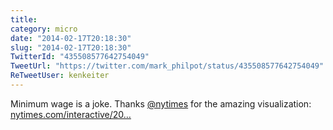 ```yaml
---
title: 
category: micro
date: "2014-02-17T20:18:30"
slug: "2014-02-17T20:18:30"
TwitterId: "435508577642754049"
TweetUrl: "https://twitter.com/mark_philpot/status/435508577642754049"
ReTweetUser: kenkeiter
---
```


<i class="fa fa-retweet" aria-hidden="true"></i> Minimum wage is a joke. Thanks
[@nytimes](https://twitter.com/nytimes) for the amazing visualization:
[nytimes.com/interactive/20…](http://www.nytimes.com/interactive/2014/02/09/opinion/minimum-wage.html)
